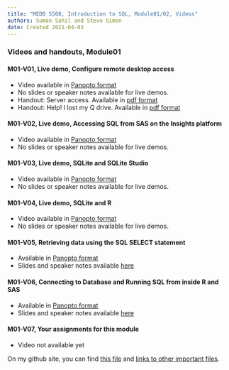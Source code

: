 ```yaml
---
title: "MEDB 5508, Introduction to SQL, Module01/02, Videos"
authors: Suman Sahil and Steve Simon
date: Created 2021-04-03
---
```


### Videos and handouts, Module01

#### M01-V01, Live demo, Configure remote desktop access

+ Video available in [Panopto format][m01v01]
+ No slides or speaker notes available for live demos.
+ Handout: Server access. Available in [pdf format][git1]
+ Handout: Help! I lost my Q drive. Available in [pdf format][git2]
  
#### M01-V02, Live demo, Accessing SQL from SAS on the Insights platform

+ Video available in [Panopto format][m01v02]
+ No slides or speaker notes available for live demos.

#### M01-V03, Live demo, SQLite and SQLite Studio

+ Video available in [Panopto format][m01v03]
+ No slides or speaker notes available for live demos.

#### M01-V04, Live demo, SQLite and R

+ Video available in [Panopto format][m01v04]
+ No slides or speaker notes available for live demos.
  
#### M01-V05, Retrieving data using the SQL SELECT statement

+ Available in [Panopto format][m01v05]
+ Slides and speaker notes available [here][git3]
  
#### M01-V06, Connecting to Database and Running SQL from inside R and SAS

+ Available in [Panopto format][m01v06]
+ Slides and speaker notes available [here][git4]

#### M01-V07, Your assignments for this module

+ Video not available yet

On my github site, you can find [this file][thisf] and [links to other important files][mygit].

<!---my git--->
[thisf]: https://github.com/pmean/introduction-to-sql/blob/master/modules/5508-01-videos.md
[mygit]: https://github.com/pmean/introduction-to-sql/blob/master/README.md

[git1]: https://github.com/pmean/introduction-to-sql/blob/master/results/m01-server-access.pdf 
[git2]: https://github.com/pmean/introduction-to-sql/blob/master/results/m01-lost-drive.pdf
[git3]: https://github.com/pmean/introduction-to-sql/blob/master/results/m01-v05-running-sql.pdf
[git4]: https://github.com/pmean/introduction-to-sql/blob/master/results/m01-v06-sql-select.pdf

[m01v01]: https://umkc.hosted.panopto.com/Panopto/Pages/Viewer.aspx?id=5672c2bb-27c0-4908-b7e3-aaaa0128be5b
[m01v02]: https://umkc.hosted.panopto.com/Panopto/Pages/Viewer.aspx?id=77cc43a3-6adc-462d-b931-aab001185329
[m01v03]: https://umkc.hosted.panopto.com/Panopto/Pages/Viewer.aspx?id=9f7d698a-3161-4ba5-ac91-aaad00f39cf8
[m01v04]: https://umkc.hosted.panopto.com/Panopto/Pages/Viewer.aspx?id=cc8ab06c-5e5f-4cfd-8a2e-aaad010398ff
[m01V05]: https://umkc.hosted.panopto.com/Panopto/Pages/Viewer.aspx?id=617dafb4-b773-4c78-ab31-aaaa00ff29e3
[m01V06]: https://umkc.hosted.panopto.com/Panopto/Pages/Viewer.aspx?id=4b2a0448-a776-46eb-a17f-aaa7010bfcbb

